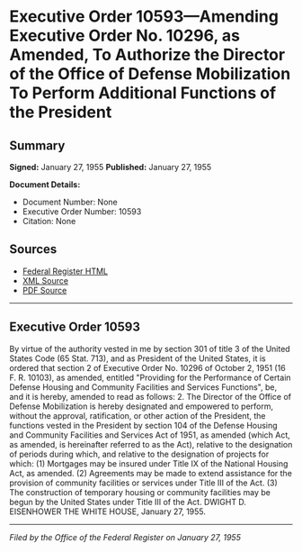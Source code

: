# Executive Order 10593—Amending Executive Order No. 10296, as Amended, To Authorize the Director of the Office of Defense Mobilization To Perform Additional Functions of the President

## Summary

**Signed:** January 27, 1955
**Published:** January 27, 1955

**Document Details:**
- Document Number: None
- Executive Order Number: 10593
- Citation: None

## Sources
- [Federal Register HTML](https://www.presidency.ucsb.edu/documents/executive-order-10593-amending-executive-order-no-10296-amended-authorize-the-director-the)
- [XML Source](None)
- [PDF Source](None)

---

## Executive Order 10593

By virtue of the authority vested in me by section 301 of title 3 of the United States Code (65 Stat. 713), and as President of the United States, it is ordered that section 2 of Executive Order No. 10296 of October 2, 1951 (16 F. R. 10103), as amended, entitled "Providing for the Performance of Certain Defense Housing and Community Facilities and Services Functions", be, and it is hereby, amended to read as follows:
2. The Director of the Office of Defense Mobilization is hereby designated and empowered to perform, without the approval, ratification, or other action of the President, the functions vested in the President by section 104 of the Defense Housing and Community Facilities and Services Act of 1951, as amended (which Act, as amended, is hereinafter referred to as the Act), relative to the designation of periods during which, and relative to the designation of projects for which:
    (1) Mortgages may be insured under Title IX of the National Housing Act, as amended.
    (2) Agreements may be made to extend assistance for the provision of community facilities or services under Title III of the Act.
    (3) The construction of temporary housing or community facilities may be begun by the United States under Title III of the Act.
DWIGHT D. EISENHOWER
THE WHITE HOUSE,
January 27, 1955.

---

*Filed by the Office of the Federal Register on January 27, 1955*
